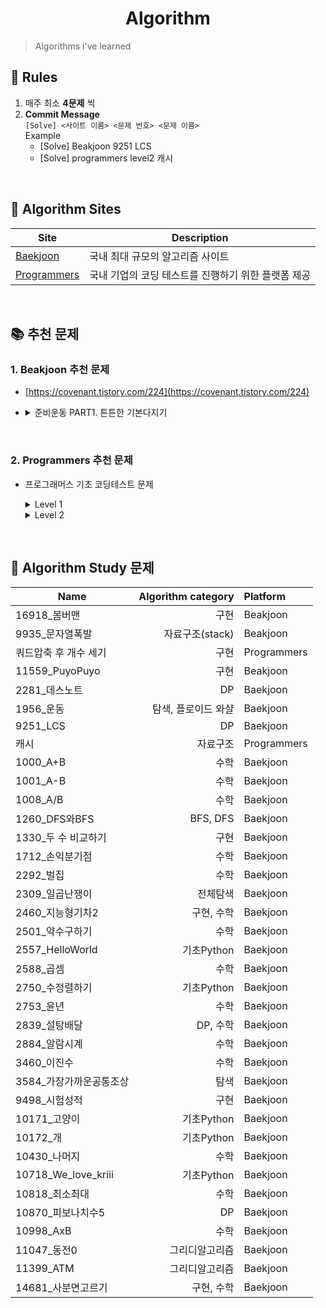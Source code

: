 <div align="center">
  <h1>Algorithm</h1>
</div>

> Algorithms i've learned

## 📃 Rules
1. 매주 최소 **4문제** 씩
2. **Commit Message**\
    `[Solve] <사이트 이름> <문제 번호> <문제 이름>`\
    Example
    * [Solve] Beakjoon 9251 LCS
    * [Solve] programmers level2 캐시

<br />

## 🥇 Algorithm Sites
|Site|Description|
|--|--|
|[Baekjoon](https://www.acmicpc.net/)|국내 최대 규모의 알고리즘 사이트|
|[Programmers](https://programmers.co.kr/)|국내 기업의 코딩 테스트를 진행하기 위한 플랫폼 제공|

<br />

## 📚 추천 문제

### 1. **Beakjoon** 추천 문제

- [https://covenant.tistory.com/224](https://covenant.tistory.com/224)
-  <details>
    <summary>준비운동 PART1. 튼튼한 기본다지기</summary>

    Name|Tags|Solved
    --|--|--
    약수구하기|브론즈 3티어|Yes
    이진수|브론즈 3티어|Yes
    최소, 최대|브론즈 3티어|Yes
    지능형 기차 2|브론즈 3티어|No
    피보나치 수 5|브론즈 2티어|No
    일곱 난쟁이|브론즈 2티어|No
    최대공약수와 최소공배수|실버 5티어|No
    N번째 큰 수|실버 5티어|No
    소수 찾기|실버 4티어|No
    쉽게 푸는 문제|실버 4티어|No
    소수|실버 4티어|No

    </details>

</br>

### 2. **Programmers** 추천 문제

- 프로그래머스 기초 코딩테스트 문제
    <details>
    <summary>Level 1</summary>

    * [x] 크레인 인형뽑기 게임
    * [x] 모의고사
    * [ ] 체육복(그리디 알고리즘)
    * [x] K번째수(lambda 함수 사용)
    * [x] 2016
    * [x] 가운데 글자 가져오기
    * [x] 같은 숫자는 싫어
    * [x] 나누어 떨어지는 숫자 배열
    * [x] 두 정수 사이의 합
    * [x] 문자열 내 마음대로 정렬하기
    * [x] 문자열 내 p와 y의 개수
    * [x] 문자열 내림차순으로 배치하기
    * [x] 문자열 다루기 기본
    * [x] 서울에서 김서방 찾기
    * [ ] 소수 찾기
    * [x] 수박수박수박수박수박수?
    * [ ] 문자열을 정수로 바꾸기
    * [ ] 시저 암호
    * [ ] 약수의 합
    * [ ] 자연수 뒤집어 배열로 만들기
    * [ ] 정수 내림차순으로 배치하기
    * [ ] 정수 제곱근 판별
    * [ ] 제일 작은 수 제거하기
    * [ ] 짝수와 홀수
    * [ ] 키패드 누르기
    * [ ] 최대공약수와 최소공배수
    * [ ] 콜라츠 추측
    * [ ] 평균 구하기
    * [ ] 하샤드 수
    * [ ] 핸드폰 번호 가리기
    * [ ] 행렬의 덧셈
    * [ ] x만큼 간격이 있는 n개의 숫자
    * [ ] 직사각형 별찍기
    * [ ] 예산
    * [ ] [1차] 비밀지도
    * [ ] 실패율
    * [ ] [1차] 다트게임

    </details>

    <details>
    <summary>Level 2</summary>
        - 
    </details>

</br>

## 🏅 Algorithm Study 문제

Name|Algorithm category|Platform
--|--:|:--
16918_봄버맨|구현|Beakjoon
9935_문자열폭발|자료구조(stack)|Beakjoon
쿼드압축 후 개수 세기|구현|Programmers
11559_PuyoPuyo|구현|Beakjoon
2281_데스노트|DP|Baekjoon
1956_운동|탐색, 플로이드 와샬|Baekjoon
9251_LCS|DP|Baekjoon
캐시|자료구조|Programmers
1000_A+B|수학|Baekjoon
1001_A-B|수학|Baekjoon
1008_A/B|수학|Baekjoon
1260_DFS와BFS|BFS, DFS|Baekjoon
1330_두 수 비교하기|구현|Baekjoon
1712_손익분기점|수학|Baekjoon
2292_벌집|수학|Baekjoon
2309_일곱난쟁이|전체탐색|Baekjoon
2460_지능형기차2|구현, 수학|Baekjoon
2501_약수구하기|수학|Baekjoon
2557_HelloWorld|기초Python|Baekjoon
2588_곱셈|수학|Baekjoon
2750_수정렬하기|기초Python|Baekjoon
2753_윤년|수학|Baekjoon
2839_설탕배달|DP, 수학|Baekjoon
2884_알람시계|수학|Baekjoon
3460_이진수|수학|Baekjoon
3584_가장가까운공통조상|탐색|Baekjoon
9498_시험성적|구현|Baekjoon
10171_고양이|기초Python|Baekjoon
10172_개|기초Python|Baekjoon
10430_나머지|수학|Baekjoon
10718_We_love_kriii|기초Python|Baekjoon
10818_최소최대|수학|Baekjoon
10870_피보나치수5|DP|Baekjoon
10998_AxB|수학|Baekjoon
11047_동전0|그리디알고리즘|Baekjoon
11399_ATM|그리디알고리즘|Baekjoon
14681_사분면고르기|구현, 수학|Baekjoon